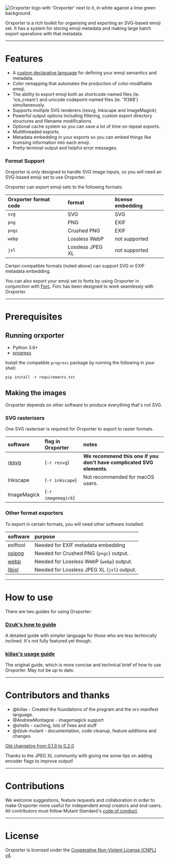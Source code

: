 ![Orxporter logo with 'Orxporter' next to it, in white against a lime green background.](orxporter_logo.png)

Orxporter is a rich toolkit for organising and exporting an SVG-based emoji set.
It has a system for storing emoji metadata and making large batch export operations
with that metadata.

---

# Features

- A [custom declarative language](docs/dzuk/orx.md) for defining your emoji semantics and metadata.
- Color remapping that automates the production of color-modifiable emoji.
- The ability to export emoji both as shortcode-named files (ie. 'ice_cream') and unicode codepoint-named files (ie. '1f368') simultaneously.
- Supports multiple SVG renderers (resvg, Inkscape and ImageMagick)
- Powerful output options including filtering, custom export directory structures and filename modifications.
- Optional cache system so you can save a lot of time on repeat exports.
- Multithreaded exports.
- Metadata embedding in your exports so you can embed things like licensing information into each emoji.
- Pretty terminal output and helpful error messages.


### Format Support
Orxporter is only designed to handle SVG image inputs, so you will need an SVG-based emoji set to use Orxporter.

Orxporter can export emoji sets to the following formats:

| Orxporter format code | format | license embedding |
| :--    | :--                                  | :--- |
| `svg`  | SVG                                  | SVG <metadata> |
| `png`  | PNG                                  | EXIF |
| `pngc` | Crushed PNG                          | EXIF |
| `webp` | Lossless WebP                        | not supported |
| `jxl`  | Lossless JPEG XL                     | not supported |

Certain compatible formats (noted above) can support SVG or EXIF metadata embedding.

You can also export your emoji set to fonts by using Orxporter in conjunction with [Forc](https://github.com/mutantstandard/forc). Forc has been designed to work seamlessly with Orxporter.



---

# Prerequisites

## Running orxporter
- Python 3.6+
- [progress](https://github.com/verigak/progress)

Install the compatible `progress` package by running the following in your shell:

```
pip install -r requirements.txt
```

## Making the images
Orxporter depends on other software to produce everything that's not SVG.

### SVG rasterisers
One SVG rasteriser is required for Orxporter to export to raster formats.

| software | flag in Orxporter | notes |
| :--    | :-- | :-- |
| [resvg](https://github.com/RazrFalcon/resvg) | (`-r resvg`) | **We recommend this one if you don't have complicated SVG elements.** |
| Inkscape | (`-r inkscape`) | Not recommended for macOS users. |
| ImageMagick  | (`-r imagemagick`) | |


### Other format exporters
To export in certain formats, you will need other software installed:

| software | purpose |
| :--    | :-- |
| exiftool | Needed for EXIF metadata embedding |
| [oxipng](https://github.com/shssoichiro/oxipng) | Needed for Crushed PNG (`pngc`) output. |
| [webp](https://developers.google.com/speed/webp/docs/precompiled) | Needed for Lossless WebP (`webp`) output. |
| [libjxl](https://github.com/libjxl/libjxl) | Needed for Lossless JPEG XL (`jxl`) output. |



---------------------------------------------------

# How to use

There are two guides for using Orxporter:

### [Dzuk's how to guide](docs/dzuk/howto.md)

A detailed guide with simpler language for those who are less techincally inclined. It's not fully featured yet though.

### [kiilas's usage guide](docs/kiilas/usage.md)

The original guide, which is more concise and technical brief of how to use Orxporter. May not be up to date.



---

# Contributors and thanks

* @kiilas - Created the foundations of the program and the orx manifest language.
* @AndrewMontagne - imagemagick support
* @shello - caching, lots of fixes and stuff
* @dzuk-mutant - documentation, code cleanup, feature additions and changes

[Old changelog from 0.1.0 to 0.2.0](docs/old_changelog.md)

Thanks to the JPEG XL community with giving me some tips on adding encoder flags to improve output!

---

# Contributions

We welcome suggestions, feature requests and collaboration in order to make
Orxporter more useful for independent emoji creators and end-users. All contributors must follow
Mutant Standard's [code of conduct](docs/code_of_conduct.md).

---

# License

Orxporter is licensed under the [Cooperative Non-Violent License (CNPL) v4](license.txt).
